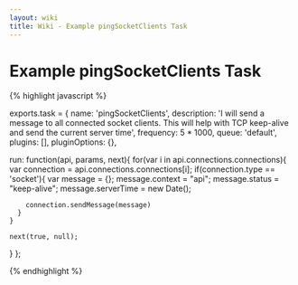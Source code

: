 ```yaml
---
layout: wiki
title: Wiki - Example pingSocketClients Task
---
```


# Example pingSocketClients Task

{% highlight javascript %}

exports.task = {
  name:          'pingSocketClients',
  description:   'I will send a message to all connected socket clients.  This will help with TCP keep-alive and send the current server time',
  frequency:     5 * 1000,
  queue:         'default',
  plugins:       [],
  pluginOptions: {},
  
  run: function(api, params, next){
    for(var i in api.connections.connections){
      var connection = api.connections.connections[i];
      if(connection.type == 'socket'){
        var message = {};
        message.context = "api";
        message.status = "keep-alive";
        message.serverTime = new Date();
 
        connection.sendMessage(message)
      }
    }
      
    next(true, null);
  }
};

{% endhighlight %}